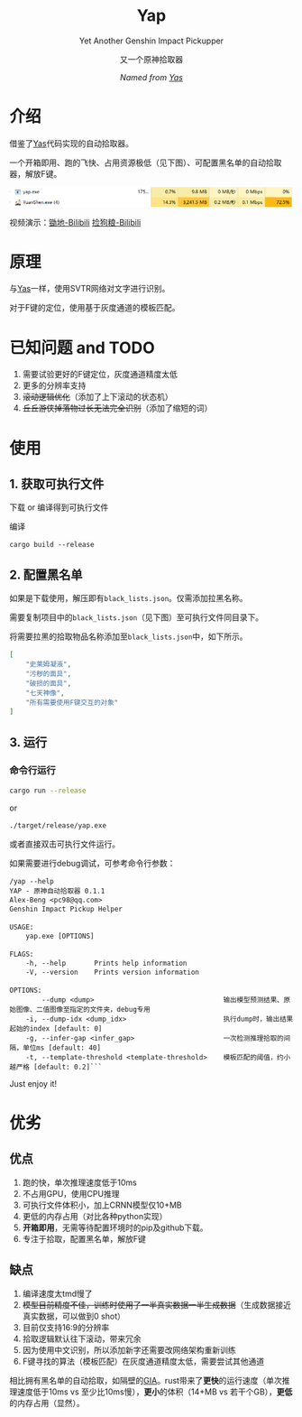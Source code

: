 <div align="center">

# Yap
Yet Another Genshin Impact Pickupper

又一个原神拾取器

_Named from [Yas](https://github.com/wormtql/yas)_

</div>

# 介绍

借鉴了[Yas](https://github.com/wormtql/yas)代码实现的自动拾取器。

一个开箱即用、跑的飞快、占用资源极低（见下图）、可配置黑名单的自动拾取器，解放F键。

![cpu](./models/cpu.PNG)



视频演示：[锄地-Bilibili](https://www.bilibili.com/video/BV1zk4y1G72J) [捡狗粮-Bilibili](https://www.bilibili.com/video/BV1ix4y197nv)

# 原理

与[Yas](https://github.com/wormtql/yas)一样，使用SVTR网络对文字进行识别。

对于F键的定位，使用基于灰度通道的模板匹配。

# 已知问题 and TODO

1. 需要试验更好的F键定位，灰度通道精度太低
2. 更多的分辨率支持
3. ~~滚动逻辑优化~~（添加了上下滚动的状态机）
4. ~~丘丘游侠掉落物过长无法完全识别~~（添加了缩短的词）

# 使用

## 1. 获取可执行文件

下载 or 编译得到可执行文件

编译
```
cargo build --release
```

## 2. 配置黑名单

如果是下载使用，解压即有`black_lists.json`。仅需添加拉黑名称。

需要复制项目中的`black_lists.json`（见下图）至可执行文件同目录下。


将需要拉黑的拾取物品名称添加至`black_lists.json`中，如下所示。
```json
[
    "史莱姆凝液",
    "污秽的面具",
    "破损的面具",
    "七天神像",
    "所有需要使用F键交互的对象"
]
```

## 3. 运行

### 命令行运行
```bash
cargo run --release
```
or 
```bash
./target/release/yap.exe 
```

或者直接双击可执行文件运行。


如果需要进行debug调试，可参考命令行参数：
```
/yap --help
YAP - 原神自动拾取器 0.1.1
Alex-Beng <pc98@qq.com>
Genshin Impact Pickup Helper

USAGE:
    yap.exe [OPTIONS]

FLAGS:
    -h, --help       Prints help information
    -V, --version    Prints version information

OPTIONS:
        --dump <dump>                                输出模型预测结果、原始图像、二值图像至指定的文件夹，debug专用
    -i, --dump-idx <dump_idx>                        执行dump时，输出结果起始的index [default: 0]
    -g, --infer-gap <infer_gap>                      一次检测推理拾取的间隔，单位ms [default: 40]
    -t, --template-threshold <template-threshold>    模板匹配的阈值，约小越严格 [default: 0.2]```
```

Just enjoy it!


# 优劣

## 优点
1. 跑的快，单次推理速度低于10ms
2. 不占用GPU，使用CPU推理
3. 可执行文件体积小，加上CRNN模型仅10+MB
4. 更低的内存占用（对比各种python实现）
5. **开箱即用**，无需等待配置环境时的pip及github下载。
6. 专注于拾取，配置黑名单，解放F键

## 缺点
1. 编译速度太tmd慢了
2. ~~模型目前精度不佳，训练时使用了一半真实数据一半生成数据~~（生成数据接近真实数据，可以做到0 shot）
3. 目前仅支持16:9的分辨率
4. 拾取逻辑默认往下滚动，带来冗余
6. 因为使用中文识别，所以添加新字还需要改网络架构重新训练
7. F键寻找的算法（模板匹配）在灰度通道精度太低，需要尝试其他通道


相比拥有黑名单的自动拾取，如隔壁的[GIA](https://github.com/infstellar/genshin_impact_assistant)。rust带来了**更快**的运行速度（单次推理速度低于10ms vs 至少比10ms慢），**更小**的体积（14+MB vs 若干个GB），**更低**的内存占用（显然）。